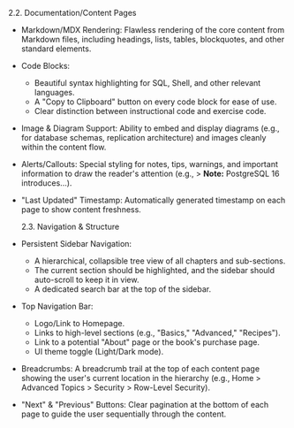 2.2. Documentation/Content Pages

- Markdown/MDX Rendering: Flawless rendering of the core content from Markdown files, including headings, lists, tables, blockquotes, and other standard elements.
- Code Blocks:
  - Beautiful syntax highlighting for SQL, Shell, and other relevant languages.
  - A "Copy to Clipboard" button on every code block for ease of use.
  - Clear distinction between instructional code and exercise code.
- Image & Diagram Support: Ability to embed and display diagrams (e.g., for database schemas, replication architecture) and images cleanly within the content flow.
- Alerts/Callouts: Special styling for notes, tips, warnings, and important information to draw the reader's attention (e.g., > **Note:** PostgreSQL 16 introduces...).
- "Last Updated" Timestamp: Automatically generated timestamp on each page to show content freshness.

  2.3. Navigation & Structure

- Persistent Sidebar Navigation:
  - A hierarchical, collapsible tree view of all chapters and sub-sections.
  - The current section should be highlighted, and the sidebar should auto-scroll to keep it in view.
  - A dedicated search bar at the top of the sidebar.
- Top Navigation Bar:
  - Logo/Link to Homepage.
  - Links to high-level sections (e.g., "Basics," "Advanced," "Recipes").
  - Link to a potential "About" page or the book's purchase page.
  - UI theme toggle (Light/Dark mode).
- Breadcrumbs: A breadcrumb trail at the top of each content page showing the user's current location in the hierarchy (e.g., Home > Advanced Topics > Security > Row-Level Security).
- "Next" & "Previous" Buttons: Clear pagination at the bottom of each page to guide the user sequentially through the content.
